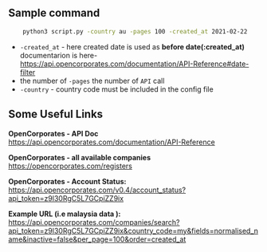 ## Sample command

```bash
    python3 script.py -country au -pages 100 -created_at 2021-02-22
```
- `-created_at` - here created date is used as **before date(:created_at)** documentarion is here- https://api.opencorporates.com/documentation/API-Reference#date-filter 
- the number of `-pages` the number of `API` call
- `-country` - country code must be included in the config file



## Some Useful Links

**OpenCorporates - API Doc**
https://api.opencorporates.com/documentation/API-Reference

**OpenCorporates - all available companies**
https://opencorporates.com/registers

**OpenCorporates - Account Status:** 
https://api.opencorporates.com/v0.4/account_status?api_token=z9l30RgC5L7GCpiZZ9ix

**Example URL (i.e malaysia data ):**
https://api.opencorporates.com/companies/search?api_token=z9l30RgC5L7GCpiZZ9ix&country_code=my&fields=normalised_name&inactive=false&per_page=100&order=created_at